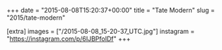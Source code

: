 +++
date = "2015-08-08T15:20:37+00:00"
title = "Tate Modern"
slug = "2015/tate-modern"

[extra]
images = ["/2015-08-08_15-20-37_UTC.jpg"]
instagram = "https://instagram.com/p/6IJBPfoIDf"
+++
